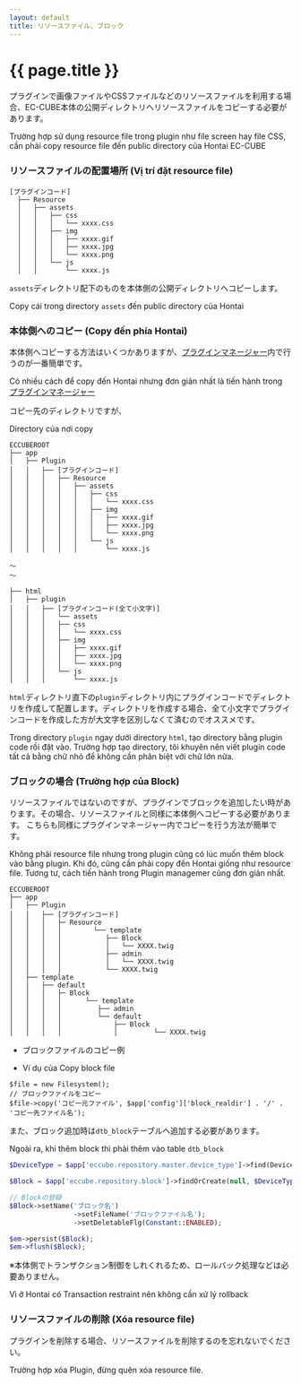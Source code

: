 ```yaml
---
layout: default
title: リソースファイル、ブロック
---
```


# {{ page.title }}

プラグインで画像ファイルやCSSファイルなどのリソースファイルを利用する場合、EC-CUBE本体の公開ディレクトリへリソースファイルをコピーする必要があります。

Trường hợp sử dụng resource file trong plugin như file screen hay file CSS, cần phải copy resource file đến public directory của Hontai EC-CUBE

### リソースファイルの配置場所 (Vị trí đặt resource file)

```
[プラグインコード]
  ├── Resource
  │   ├── assets
  │   │   ├── css
  │   │   │   └── xxxx.css
  │   │   ├── img
  │   │   │   ├── xxxx.gif
  │   │   │   ├── xxxx.jpg
  │   │   │   └── xxxx.png
  │   │   └── js
  │   │       └── xxxx.js
```

`assets`ディレクトリ配下のものを本体側の公開ディレクトリへコピーします。

Copy cái trong directory `assets` đến public directory của Hontai 

### 本体側へのコピー (Copy đến phía Hontai)

本体側へコピーする方法はいくつかありますが、[プラグインマネージャー](pluginmanager)内で行うのが一番簡単です。

Có nhiều cách để copy đến Hontai nhưng đơn giản nhất là tiến hành trong [プラグインマネージャー](pluginmanager)

コピー先のディレクトリですが、

Directory của nơi copy

```
ECCUBEROOT
├── app
│   ├── Plugin
│   │   ├── [プラグインコード]
│   │   │   ├── Resource
│   │   │   │   ├── assets
│   │   │   │   │   ├── css
│   │   │   │   │   │   └── xxxx.css
│   │   │   │   │   ├── img
│   │   │   │   │   │   ├── xxxx.gif
│   │   │   │   │   │   ├── xxxx.jpg
│   │   │   │   │   │   └── xxxx.png
│   │   │   │   │   └── js
│   │   │   │   │       └── xxxx.js

〜
〜

├── html
│   ├── plugin
│   │   ├── [プラグインコード(全て小文字)]
│   │   │   └── assets
│   │   │   ├── css
│   │   │   │   └── xxxx.css
│   │   │   ├── img
│   │   │   │   ├── xxxx.gif
│   │   │   │   ├── xxxx.jpg
│   │   │   │   └── xxxx.png
│   │   │   └── js
│   │   │       └── xxxx.js
```


`html`ディレクトリ直下の`plugin`ディレクトリ内にプラグインコードでディレクトリを作成して配置します。ディレクトリを作成する場合、全て小文字でプラグインコードを作成した方が大文字を区別しなくて済むのでオススメです。

Trong directory `plugin` ngay dưới directory `html`, tạo directory bằng plugin code rồi đặt vào. Trường hợp tạo directory, tôi khuyên nên viết plugin code tất cả bằng chữ nhỏ để không cần phân biệt với chữ lớn nữa.


### ブロックの場合 (Trường hợp của Block)

リソースファイルではないのですが、プラグインでブロックを追加したい時があります。その場合、リソースファイルと同様に本体側へコピーする必要があります。
こちらも同様にプラグインマネージャー内でコピーを行う方法が簡単です。

Không phải resource file nhưng trong plugin cũng có lúc muốn thêm block vào bằng plugin. Khi đó, cũng cần phải copy đến Hontai giống như resource file. Tương tư, cách tiến hành trong Plugin managemer cũng đơn giản nhất.

```
ECCUBEROOT
├── app
│   ├── Plugin
│   │   ├── [プラグインコード]
│   │   │   ├─ Resource
│   │   │   │        └── template
│   │   │   │           ├── Block
│   │   │   │           │   └── XXXX.twig
│   │   │   │           ├── admin
│   │   │   │           │   └── XXXX.twig
│   │   │   │           └── XXXX.twig
│   ├── template
│   │   ├── default
│   │   │   ├─ Block
│   │   │   │      └── template
│   │   │   │         ├── admin
│   │   │   │         └── default
│   │   │   │             ├── Block
│   │   │   │             │         └── XXXX.twig
```

- ブロックファイルのコピー例

- Ví dụ của Copy block file

```
$file = new Filesystem();
// ブロックファイルをコピー
$file->copy('コピー元ファイル', $app['config']['block_realdir'] . '/' . 'コピー先ファイル名');
```


また、ブロック追加時は`dtb_block`テーブルへ追加する必要があります。

Ngoài ra, khi thêm block thì phải thêm vào table `dtb_block`


```php
$DeviceType = $app['eccube.repository.master.device_type']->find(DeviceType::DEVICE_TYPE_PC);

$Block = $app['eccube.repository.block']->findOrCreate(null, $DeviceType);

// Blockの登録
$Block->setName('ブロック名')
                ->setFileName('ブロックファイル名');
                ->setDeletableFlg(Constant::ENABLED);

$em->persist($Block);
$em->flush($Block);
```

※本体側でトランザクション制御をしれくれるため、ロールバック処理などは必要ありません。

Vì ở Hontai có Transaction restraint nên không cần xử lý rollback


### リソースファイルの削除 (Xóa resource file)

プラグインを削除する場合、リソースファイルを削除するのを忘れないでください。

Trường hợp xóa Plugin, đừng quên xóa resource file.
